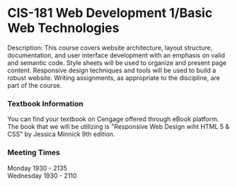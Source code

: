 # CIS-181 Web Development 1/Basic Web Technologies

Description: This course covers website architecture, layout structure, documentation, and user interface development with an emphasis on valid and semantic code. Style sheets will be used to organize and present page content. Responsive design techniques and tools will be used to build a robust website. Writing assignments, as appropriate to the discipline, are part of the course.

### Textbook Information 

You can find your textbook on Cengage offered through eBook platform. The book that we will be utilizing is "Responsive Web Design wiht HTML 5 & CSS" by Jessica Minnick 9th edition. 

### Meeting Times  

Monday 1930 - 2135  
Wednesday 1930 - 2110 

